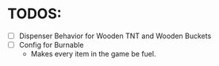 # TODOS:

- [ ] Dispenser Behavior for Wooden TNT and Wooden Buckets
- [ ] Config for Burnable 
   - Makes every item in the game be fuel. 
